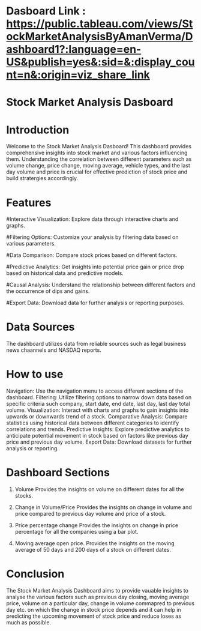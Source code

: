# Dasboard Link : https://public.tableau.com/views/StockMarketAnalysisByAmanVerma/Dashboard1?:language=en-US&publish=yes&:sid=&:display_count=n&:origin=viz_share_link

# Stock Market Analysis Dasboard

# Introduction

Welcome to the Stock Market Analysis Dasboard! This dashboard provides comprehensive insights into stock market and various factors influencing them. Understanding the correlation between different parameters such as volume change, price change, moving average, vehicle types, and the last day volume and price is crucial for effective prediction of stock price and build stratergies accordingly.

# Features

#Interactive Visualization: Explore data through interactive charts and graphs.

#Filtering Options: Customize your analysis by filtering data based on various parameters.

#Data Comparison: Compare stock prices based on different factors.

#Predictive Analytics: Get insights into potential price gain or price drop based on historical data and predictive models.

#Causal Analysis: Understand the relationship between different factors and the occurrence of dips and gains.

#Export Data: Download data for further analysis or reporting purposes.

# Data Sources

The dashboard utilizes data from reliable sources such as legal business news chaannels and NASDAQ reports.

# How to use

Navigation: Use the navigation menu to access different sections of the dashboard.
Filtering: Utilize filtering options to narrow down data based on specific criteria such company, start date, end date, last day, last day total volume.
Visualization: Interact with charts and graphs to gain insights into upwards or downwards trend of a stock.
Comparative Analysis: Compare statistics using historical data between different categories to identify correlations and trends.
Predictive Insights: Explore predictive analytics to anticipate potential movement in stock based on factors like previous day price and previous day volume.
Export Data: Download datasets for further analysis or reporting.

# Dashboard Sections

1. Volume
Provides the insights on volume on different dates for all the stocks.

2. Change in Volume/Price
Provides the insights on change in volume and price compared to previous day volume and price of a stock.

3. Price percentage change
Provides the insights on change in price percentage for all the companies using a bar plot.

4. Moving average open price.
Provides the insights on the moving average of 50 days and 200 days of a stock on different dates.

# Conclusion

The Stock Market Analysis Dashboard aims to provide vauable insights to analyse the various factors such as previous day closing, moving average price, volume on a particular day, change in volume commapred to previous day etc. on which the change in stock price depends and it can help in predicting the upcoming movement of stock price and reduce loses as much as possible.
